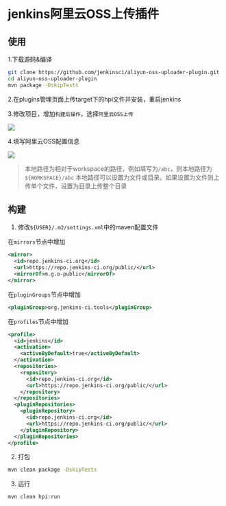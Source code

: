 # jenkins阿里云OSS上传插件

## 使用

1.下载源码&编译

```bash
git clone https://github.com/jenkinsci/aliyun-oss-uploader-plugin.git
cd aliyun-oss-uploader-plugin
mvn package -DskipTests
```

2.在plugins管理页面上传target下的hpi文件并安装，重启jenkins

3.修改项目，增加`构建后操作`，选择`阿里云OSS上传`

![](https://github.com/raylax/jenkins-aliyun-oss-plugin/raw/master/image/step1.png)

4.填写阿里云OSS配置信息

![](https://github.com/raylax/jenkins-aliyun-oss-plugin/raw/master/image/step2.png)

> 本地路径为相对于workspace的路径，例如填写为`/abc`，则本地路径为`${WORKSPACE}/abc`
本地路径可以设置为文件或目录。如果设置为文件则上传单个文件，设置为目录上传整个目录

## 构建

1. 修改`${USER}/.m2/settings.xml`中的maven配置文件

在`mirrors`节点中增加
```xml
<mirror>
  <id>repo.jenkins-ci.org</id>
  <url>https://repo.jenkins-ci.org/public/</url>
  <mirrorOf>m.g.o-public</mirrorOf>
</mirror>
```
在`pluginGroups`节点中增加
```xml
<pluginGroup>org.jenkins-ci.tools</pluginGroup>
```
在`profiles`节点中增加
```xml
<profile>
  <id>jenkins</id>
  <activation>
    <activeByDefault>true</activeByDefault>
  </activation>
  <repositories>
    <repository>
      <id>repo.jenkins-ci.org</id>
      <url>https://repo.jenkins-ci.org/public/</url>
    </repository>
  </repositories>
  <pluginRepositories>
    <pluginRepository>
      <id>repo.jenkins-ci.org</id>
      <url>https://repo.jenkins-ci.org/public/</url>
    </pluginRepository>
  </pluginRepositories>
</profile>
```

2. 打包
```bash
mvn clean package -DskipTests
```

3. 运行
```bash
mvn clean hpi:run
```
